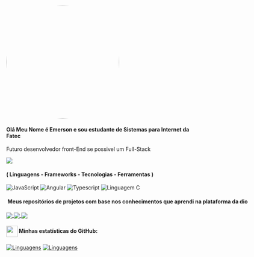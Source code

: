 <img src="https://avatars.githubusercontent.com/u/136132475?v=4" width="300" style="border-radius: 200px;" height="300">

#### Olá Meu Nome é Emerson e sou estudante de Sistemas para Internet da Fatec

Futuro desenvolvedor front-End se possivel um Full-Stack


<a href="https://visitorbadge.io/status?path=https%3A%2F%2Fgithub.com/EmersonEcode%22"></a>
<img src="https://api.visitorbadge.io/api/combined?path=https%3A%2F%2Fgithub.com/EmersonEcode&label=Visitantes%20(HOJE%2FTotal)&labelColor=%2380000e&countColor=%2380000e&labelStyle=up">

<div style="width: max-content;">


#### ( Linguagens - Frameworks - Tecnologias - Ferramentas )

![JavaScript](https://img.shields.io/badge/JavaScript-%23EFD81D?style=flat-square&labelColor=%23414141&logo=javascript&logoColor=white)
![Angular](https://img.shields.io/badge/Angular-%23DE3641?style=flat-square&labelColor=%23414141&logo=angular&logoColor=white")
![Typescript](https://img.shields.io/badge/Typescript-%232F74C0?style=flat-square&labelColor=%23414141&logo=typescript&logoColor=white)
![Linguagem C](https://img.shields.io/badge/linguagem%20C-%232F74C0?style=flat-square&labelColor=%23414141&logo=C&logoColor=white)


#### ️ Meus repositórios de projetos com base nos conhecimentos que aprendi na plataforma da dio
<a href="https://github.com/EmersonEcode/projeto-buzzfeed">
  <img align="center" src="https://github-readme-stats.vercel.app/api/pin/?username=EmersonEcode&repo=projeto-buzzfeed&&theme=wine" />
</a>
<a href="https://github.com/EmersonEcode/projeto-blog-com-Angular">
  <img align="center" src="https://github-readme-stats.vercel.app/api/pin/?username=EmersonEcode&repo=projeto-blog-com-Angular&&theme=wine" />
</a>
<a href="https://github.com/EmersonEcode/pokedex">
  <img align="center" src="https://github-readme-stats.vercel.app/api/pin/?username=EmersonEcode&repo=pokedexd&&theme=wine" />
</a>


#### <img src="https://github.githubassets.com/images/modules/logos_page/GitHub-Mark.png" width="30" style="vertical-align: middle;"> Minhas estatísticas do GitHub:
[![Linguagens](https://github-readme-stats.vercel.app/api?username=EmersonEcode&show_icons=true&locale=pt-BR&&theme=dark)](https://github.com/EmersonEcode?tab=repositories)
[![Linguagens](https://github-readme-stats.vercel.app/api/top-langs/?username=EmersonEcode&layout=compact&locale=pt-BR&&theme=dark)](https://github.com/EmersonEcode?tab=repositories)

</div>
